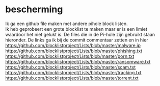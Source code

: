 # bescherming

Ik ga een github file maken met andere pihole block listen.  
Ik heb geprobeert een grote blocklist te maken maar er is een limiet waardoor het niet gelukt is. De files die in de Pi-hole zijn gebruikt staan hieronder.
De links ga ik bij de commit commentaar zetten en in hier
https://github.com/blocklistproject/Lists/blob/master/malware.ip
https://github.com/blocklistproject/Lists/blob/master/phishing.txt
https://github.com/blocklistproject/Lists/blob/master/porn.txt
https://github.com/blocklistproject/Lists/blob/master/ransomware.txt
https://github.com/blocklistproject/Lists/blob/master/scam.txt
https://github.com/blocklistproject/Lists/blob/master/tracking.txt
https://github.com/blocklistproject/Lists/blob/master/torrent.txt
